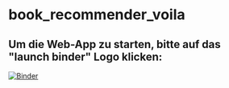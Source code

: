 # book_recommender_voila

## Um die Web-App zu starten, bitte auf das "launch binder" Logo klicken:

[![Binder](https://mybinder.org/badge_logo.svg)](https://mybinder.org/v2/gh/lschmiddey/book_recommender_voila/master?urlpath=%2Fvoila%2Frender%2FApp-with-Voila-mybinder.ipynb)
